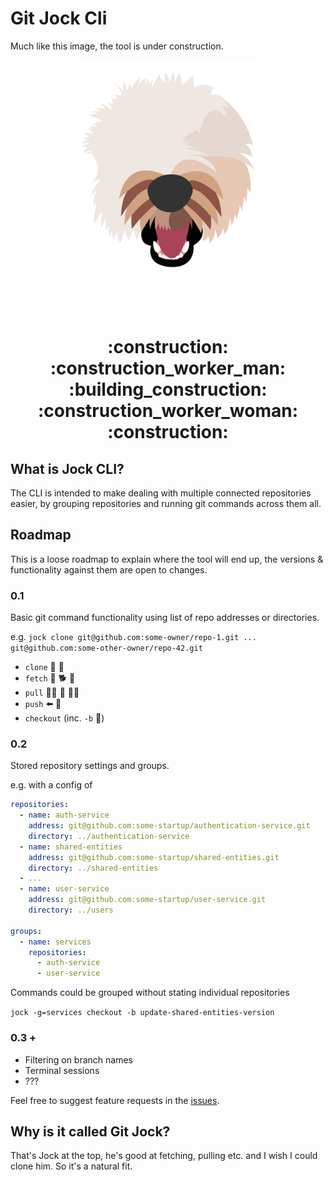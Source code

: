 # Git Jock Cli

Much like this image, the tool is under construction.

<p align="center">
<img src="docresrouces/jock.png" data-canonical-src="docresrouces/jock.png" height="400" alt="Jock" title="Jock"/>
</p>

<h1 align="center">:construction: :construction_worker_man: :building_construction: :construction_worker_woman: :construction:</h1>

## What is Jock CLI?

The CLI is intended to make dealing with multiple connected repositories easier, by grouping repositories and running 
git commands across them all.

## Roadmap

This is a loose roadmap to explain where the tool will end up, the versions & functionality against them are open to 
changes.

### 0.1

Basic git command functionality using list of repo addresses or directories.

e.g. `jock clone git@github.com:some-owner/repo-1.git ... git@github.com:some-other-owner/repo-42.git`
  - `clone` :sheep: :sheep:
  - `fetch` :softball: :dog2: :dash:
  - `pull` :no_good_woman: :flat_shoe: :service_dog:
  - `push` 	:arrow_left: :poodle:
  - `checkout` (inc. `-b` :herb:)
  
### 0.2

Stored repository settings and groups.

e.g. with a config of
```yaml
repositories:
  - name: auth-service
    address: git@github.com:some-startup/authentication-service.git
    directory: ../authentication-service
  - name: shared-entities
    address: git@github.com:some-startup/shared-entities.git
    directory: ../shared-entities
  - ...
  - name: user-service
    address: git@github.com:some-startup/user-service.git
    directory: ../users

groups:
  - name: services
    repositories:
      - auth-service
      - user-service
```
Commands could be grouped without stating individual repositories

`jock -g=services checkout -b update-shared-entities-version`

### 0.3 +

- Filtering on branch names
- Terminal sessions
- ???

Feel free to suggest feature requests in the [issues](https://github.com/GavinF17/git-jock/issues).

## Why is it called Git Jock?

That's Jock at the top, he's good at fetching, pulling etc. and I wish I could clone him. So it's a natural fit.